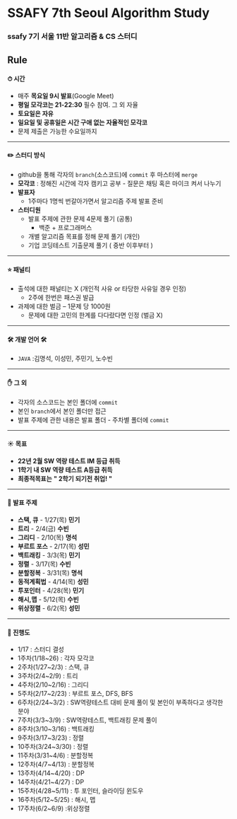 # SSAFY 7th Seoul Algorithm Study

### ssafy 7기 서울 11반 알고리즘 & CS 스터디

## Rule

#### ⏱ 시간

- 매주 **목요일 9시 발표**(Google Meet)
- **평일 모각코는 21-22:30** 필수 참여. 그 외 자율
- **토요일은 자유**
- **일요일 및 공휴일은 시간 구애 없는 자율적인 모각코**
- 문제 제출은 가능한 수요일까지

---

#### ✏️ 스터디 방식

- github을 통해 각자의 `branch`(소스코드)에 `commit` 후 마스터에 `merge`
- **모각코** : 정해진 시간에 각자 캠키고 공부 - 질문은 채팅 혹은 마이크 켜서 나누기
- **발표자**
  - 1주마다 1명씩 번갈아가면서 알고리즘 주제 발표 준비
- **스터디원**
  - 발표 주제에 관한 문제 4문제 풀기 (공통)
    - 백준 + 프로그래머스
  - 개별 알고리즘 목표를 정해 문제 풀기 (개인)
  - 기업 코딩테스트 기출문제 풀기 ( 중반 이후부터 )

---

#### ⭐️ 패널티

- 출석에 대한 패널티는 X (개인적 사유 or 타당한 사유일 경우 인정)
  - 2주에 한번은 패스권 발급
- 과제에 대한 벌금 – 1문제 당 1000원
  - 문제에 대한 고민의 한계를 다다랐다면 인정 (벌금 X)

---

#### 🛠 개발 언어 🛠

- `JAVA` :김명석, 이성민, 주민기, 노수빈

---

#### :hand: 그 외​

- 각자의 소스코드는 본인 폴더에 `commit`
- 본인 `branch`에서 본인 폴더만 접근
- 발표 주제에 관한 내용은 발표 폴더 - 주차별 폴더에 `commit`

---

#### ☀️ 목표

- **22년 2월 SW 역량 테스트 IM 등급 취득**
- **1학기 내 SW 역량 테스트 A등급 취득**
- **최종적목표는** **" 2학기 되기전 취업! "**

---

#### 📌 발표 주제

- **스택, 큐** - 1/27(목) **민기**
- **트리** - 2/4(금) **수빈**
- **그리디** - 2/10(목) **명석**
- **부르트 포스** - 2/17(목) **성민**
- **백트래킹** - 3/3(목) **민기**
- **정렬** - 3/17(목) **수빈**
- **분할정복** - 3/31(목) **명석**
- **동적계획법** - 4/14(목) **성민**
- **투포인터** - 4/28(목) **민기**
- **해시,맵** - 5/12(목) **수빈**
- **위상정렬** - 6/2(목) **성민**

---

#### :gift: 진행도

- 1/17 : 스터디 결성
- 1주차(1/18~26) : 각자 모각코
- 2주차(1/27~2/3) : 스택, 큐
- 3주차(2/4~2/9) : 트리
- 4주차(2/10~2/16) : 그리디
- 5주차(2/17~2/23) : 부르트 포스, DFS, BFS
- 6주차(2/24~3/2) : SW역량테스트 대비 문제 풀이 및 본인이 부족하다고 생각한 분야
- 7주차(3/3~3/9) : SW역량테스트, 백트래킹 문제 풀이
- 8주차(3/10~3/16) : 백트래킹
- 9주차(3/17~3/23) : 정렬
- 10주차(3/24~3/30) : 정렬
- 11주차(3/31~4/6) : 분할정복
- 12주차(4/7~4/13) : 분할정복
- 13주차(4/14~4/20) : DP
- 14주차(4/21~4/27) : DP
- 15주차(4/28~5/11) : 투 포인터, 슬라이딩 윈도우
- 16주차(5/12~5/25) : 해시, 맵
- 17주차(6/2~6/9) :위상정렬
